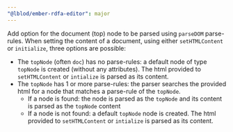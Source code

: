```yaml
---
"@lblod/ember-rdfa-editor": major
---
```


Add option for the document (top) node to be parsed using `parseDOM` parse-rules. When setting the content of a document, using either `setHTMLContent` or `initialize`, three options are possible:
  * The `topNode` (often `doc`) has no parse-rules: a default node of type `topNode` is created (without any attributes). The html provided to `setHTMLContent` or `intialize` is parsed as its content.
  * The `topNode` has 1 or more parse-rules: the parser searches the provided html for a node that matches a parse-rule of the `topNode`.
     - If a node is found: the node is parsed as the `topNode` and its content is parsed as the `topNode` content
     - If a node is not found: a default `topNode` node is created. The html provided to `setHTMLContent` or `intialize` is parsed as its content.
